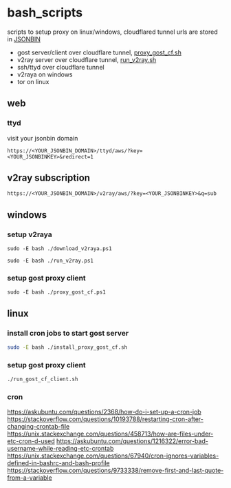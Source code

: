# bash_scripts
scripts to setup proxy on linux/windows, cloudflared tunnel urls are stored in [JSONBIN](https://github.com/waxz/json-bin)

- gost server/client over cloudflare tunnel, [proxy_gost_cf.sh](proxy_gost_cf.sh)
- v2ray server over cloudflare tunnel, [run_v2ray.sh](run_v2ray.sh)
- ssh/ttyd over cloudflare tunnel
- v2raya on windows
- tor on linux


## web

### ttyd
visit your jsonbin domain
```
https://<YOUR_JSONBIN_DOMAIN>/ttyd/aws/?key=<YOUR_JSONBINKEY>&redirect=1
```
## v2ray subscription
```
https://<YOUR_JSONBIN_DOMAIN>/v2ray/aws/?key=<YOUR_JSONBINKEY>&q=sub
```

## windows

### setup v2raya
```shell
sudo -E bash ./download_v2raya.ps1

sudo -E bash ./run_v2ray.ps1
```

### setup gost proxy client
```shell
sudo -E bash ./proxy_gost_cf.ps1
```

## linux

### install cron jobs to start gost server

```bash
sudo -E bash ./install_proxy_gost_cf.sh
```


### setup gost proxy client
```bash
./run_gost_cf_client.sh
```

### cron
https://askubuntu.com/questions/2368/how-do-i-set-up-a-cron-job
https://stackoverflow.com/questions/10193788/restarting-cron-after-changing-crontab-file
https://unix.stackexchange.com/questions/458713/how-are-files-under-etc-cron-d-used
https://askubuntu.com/questions/1216322/error-bad-username-while-reading-etc-crontab
https://unix.stackexchange.com/questions/67940/cron-ignores-variables-defined-in-bashrc-and-bash-profile
https://stackoverflow.com/questions/9733338/remove-first-and-last-quote-from-a-variable
